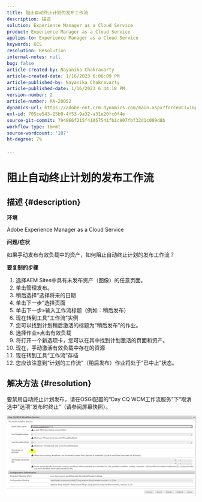 ```yaml
---
title: 阻止自动终止计划的发布工作流
description: 描述
solution: Experience Manager as a Cloud Service
product: Experience Manager as a Cloud Service
applies-to: Experience Manager as a Cloud Service
keywords: KCS
resolution: Resolution
internal-notes: null
bug: false
article-created-by: Nayanika Chakravarty
article-created-date: 1/16/2023 6:06:09 PM
article-published-by: Nayanika Chakravarty
article-published-date: 1/16/2023 6:44:18 PM
version-number: 2
article-number: KA-20052
dynamics-url: https://adobe-ent.crm.dynamics.com/main.aspx?forceUCI=1&pagetype=entityrecord&etn=knowledgearticle&id=d9c58173-c895-ed11-aad1-6045bd006149
exl-id: 705ce543-25b0-4f53-9a32-a31e20fc0f4e
source-git-commit: 794866f215f41057541fb1c907fbf32d1c009d8b
workflow-type: tm+mt
source-wordcount: '187'
ht-degree: 7%

---
```


# 阻止自动终止计划的发布工作流

## 描述 {#description}


<b>环境</b>

Adobe Experience Manager as a Cloud Service

<b>问题/症状</b>

如果手动发布有效负载中的资产，如何阻止自动终止计划的发布工作流？

<b>要复制的步骤</b>

1. 选择AEM Sites中具有未发布资产（图像）的任意页面。
2. 单击管理发布。
3. 稍后选择“选择将来的日期
4. 单击下一步”选择页面
5. 单击下一步»输入工作流标题（例如：稍后发布）
6. 现在转到工具“工作流”实例
7. 您可以找到计划稍后激活的标题为“稍后发布”的作业。
8. 选择作业»点击有效负载
9. 将打开一个新选项卡，您可以在其中找到计划激活的页面和资产。
10. 现在，手动激活有效负载中存在的资源
11. 现在转到工具“工作流”存档
12. 您应该注意到“计划的工作流”（稍后发布）作业将处于“已中止”状态。



## 解决方法 {#resolution}


要禁用自动终止计划发布，请在OSGi配置的“Day CQ WCM工作流服务”下“取消选中”选项“发布时终止”（请参阅屏幕快照）。

![](assets/d1e5b094-d901-ed11-82e4-00224809fe22.png)
